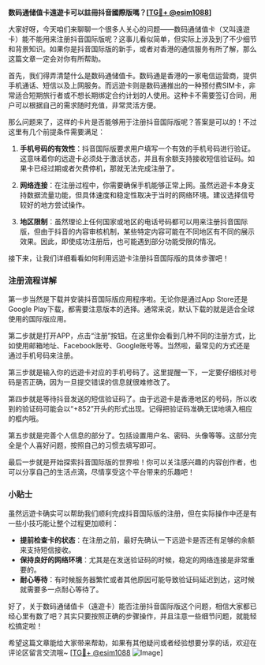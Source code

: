 **数码通储值卡遠遊卡可以註冊抖音國際版嗎？[[TG💪+ @esim1088](https://t.me/s/esim1088)]**

大家好呀，今天咱们来聊聊一个很多人关心的问题——数码通储值卡（又叫遠遊卡）能不能用来注册抖音国际版呢？这事儿看似简单，但实际上涉及到了不少细节和背景知识。如果你是抖音国际版的新手，或者对香港的通信服务有所了解，那么这篇文章一定会对你有所帮助。

首先，我们得弄清楚什么是数码通储值卡。数码通是香港的一家电信运营商，提供手机通话、短信以及上网服务。而远遊卡则是数码通推出的一种预付费SIM卡，非常适合短期旅行者或不想长期绑定合约计划的人使用。这种卡不需要签订合同，用户可以根据自己的需求随时充值，非常灵活方便。

那么问题来了，这样的卡片是否能够用于注册抖音国际版呢？答案是可以的！不过这里有几个前提条件需要满足：

1. **手机号码的有效性**：抖音国际版要求用户填写一个有效的手机号码进行验证。这意味着你的远遊卡必须处于激活状态，并且有余额支持接收短信验证码。如果卡已经过期或者欠费停机，那就无法完成注册了。

2. **网络连接**：在注册过程中，你需要确保手机能够正常上网。虽然远遊卡本身支持数据流量功能，但具体速度和稳定性取决于当时的网络环境。建议选择信号较好的地方尝试操作。

3. **地区限制**：虽然理论上任何国家或地区的电话号码都可以用来注册抖音国际版，但由于抖音的内容审核机制，某些特定内容可能在不同地区有不同的展示效果。因此，即使成功注册后，也可能遇到部分功能受限的情况。

接下来，让我们详细看看如何利用远遊卡注册抖音国际版的具体步骤吧！

### 注册流程详解

第一步当然是下载并安装抖音国际版应用程序啦。无论你是通过App Store还是Google Play下载，都需要注意版本的选择。通常来说，默认下载的就是适合全球使用的国际版应用。

第二步就是打开APP，点击“注册”按钮。在这里你会看到几种不同的注册方式，比如使用邮箱地址、Facebook账号、Google账号等。当然啦，最常见的方式还是通过手机号码来注册。

第三步就是输入你的远遊卡对应的手机号码了。这里提醒一下，一定要仔细核对号码是否正确，因为一旦提交错误的信息就很难修改了。

第四步就是等待抖音发送的短信验证码了。由于远遊卡是香港地区的号码，所以收到的验证码可能会以“+852”开头的形式出现。记得把验证码准确无误地填入相应的框内哦。

第五步就是完善个人信息的部分了。包括设置用户名、密码、头像等等。这部分完全是个人喜好问题，按照自己的习惯去填写即可。

最后一步就是开始探索抖音国际版的世界啦！你可以关注感兴趣的内容创作者，也可以分享自己的生活点滴，尽情享受这个平台带来的乐趣吧！

### 小贴士

虽然远遊卡确实可以帮助我们顺利完成抖音国际版的注册，但在实际操作中还是有一些小技巧能让整个过程更加顺利：

- **提前检查卡的状态**：在注册之前，最好先确认一下远遊卡是否还有足够的余额来支持短信接收。
- **保持良好的网络环境**：尤其是在发送验证码的时候，稳定的网络连接是非常重要的。
- **耐心等待**：有时候服务器繁忙或者其他原因可能导致验证码延迟到达，这时候就需要多一点耐心等待了。

好了，关于数码通储值卡（遠遊卡）能否注册抖音国际版这个问题，相信大家都已经心里有数了吧？其实只要按照正确的步骤操作，并且注意一些细节问题，就能轻松搞定啦！

希望这篇文章能给大家带来帮助，如果有其他疑问或者经验想要分享的话，欢迎在评论区留言交流哦~ [[TG💪+ @esim1088](https://t.me/s/esim1088) ![Image](https://i.postimg.cc/4NQfJmqS/Snipaste-2025-05-13-00-14-12.png)]